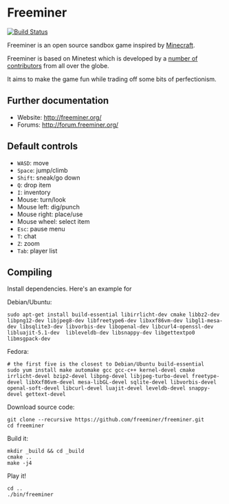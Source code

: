 # Freeminer

[![Build Status](https://travis-ci.org/freeminer/freeminer.png)](https://travis-ci.org/freeminer/freeminer)

Freeminer is an open source sandbox game inspired by [Minecraft](https://minecraft.net/).

Freeminer is based on Minetest which is developed by a [number of contributors](https://github.com/minetest/minetest/graphs/contributors) from all over the globe.

It aims to make the game fun while trading off some bits of perfectionism.

## Further documentation
- Website: http://freeminer.org/
- Forums: http://forum.freeminer.org/

## Default controls
- `WASD`: move
- `Space`: jump/climb
- `Shift`: sneak/go down
- `Q`: drop item
- `I`: inventory
- Mouse: turn/look
- Mouse left: dig/punch
- Mouse right: place/use
- Mouse wheel: select item
- `Esc`: pause menu
- `T`: chat
- `Z`: zoom
- `Tab`: player list

## Compiling
Install dependencies. Here's an example for

Debian/Ubuntu:
```
sudo apt-get install build-essential libirrlicht-dev cmake libbz2-dev libpng12-dev libjpeg8-dev libfreetype6-dev libxxf86vm-dev libgl1-mesa-dev libsqlite3-dev libvorbis-dev libopenal-dev libcurl4-openssl-dev libluajit-5.1-dev  libleveldb-dev libsnappy-dev libgettextpo0 libmsgpack-dev
```

Fedora:
```
# the first five is the closest to Debian/Ubuntu build-essential
sudo yum install make automake gcc gcc-c++ kernel-devel cmake irrlicht-devel bzip2-devel libpng-devel libjpeg-turbo-devel freetype-devel libXxf86vm-devel mesa-libGL-devel sqlite-devel libvorbis-devel openal-soft-devel libcurl-devel luajit-devel leveldb-devel snappy-devel gettext-devel
```

Download source code:
```
git clone --recursive https://github.com/freeminer/freeminer.git
cd freeminer
```
Build it:
```
mkdir _build && cd _build
cmake ..
make -j4
```
Play it!
```
cd ..
./bin/freeminer
```
